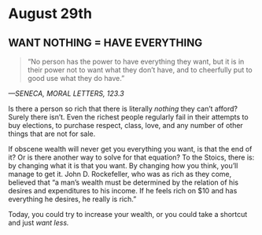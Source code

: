 # August 29th
## WANT NOTHING = HAVE EVERYTHING

> “No person has the power to have everything they want, but it is in their power not to want what they don’t have, and to cheerfully put to good use what they do have.”

*—SENECA, MORAL LETTERS, 123.3*

Is there a person so rich that there is literally *nothing* they can’t afford? Surely there isn’t. Even the richest people regularly fail in their attempts to buy elections, to purchase respect, class, love, and any number of other things that are not for sale.

If obscene wealth will never get you everything you want, is that the end of it? Or is there another way to solve for that equation? To the Stoics, there is: by changing what it is that you want. By changing how you think, you’ll manage to get it. John D. Rockefeller, who was as rich as they come, believed that “a man’s wealth must be determined by the relation of his desires and expenditures to his income. If he feels rich on $10 and has everything he desires, he really is rich.”

Today, you could try to increase your wealth, or you could take a shortcut and just *want less.*

